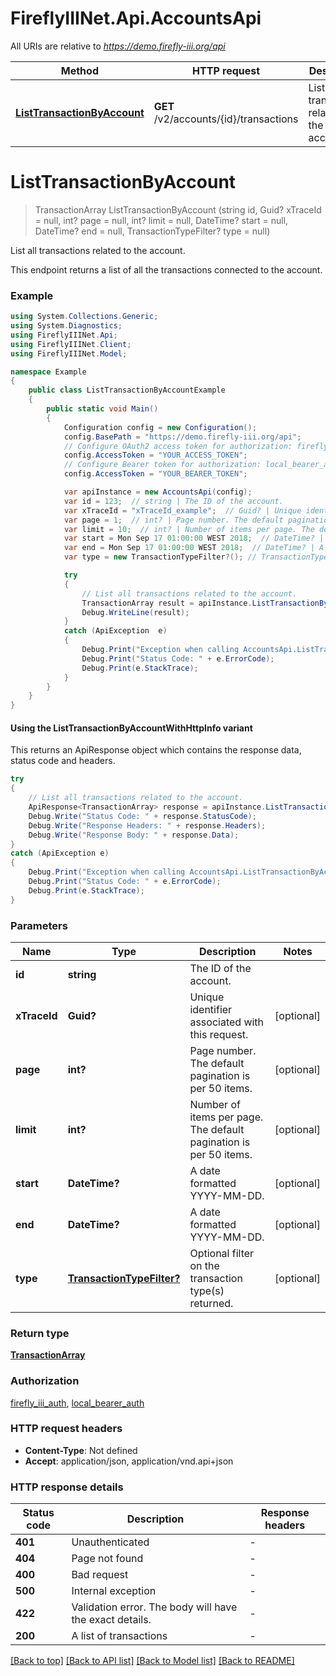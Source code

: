 # FireflyIIINet.Api.AccountsApi

All URIs are relative to *https://demo.firefly-iii.org/api*

| Method | HTTP request | Description |
|--------|--------------|-------------|
| [**ListTransactionByAccount**](AccountsApi.md#listtransactionbyaccount) | **GET** /v2/accounts/{id}/transactions | List all transactions related to the account. |

<a id="listtransactionbyaccount"></a>
# **ListTransactionByAccount**
> TransactionArray ListTransactionByAccount (string id, Guid? xTraceId = null, int? page = null, int? limit = null, DateTime? start = null, DateTime? end = null, TransactionTypeFilter? type = null)

List all transactions related to the account.

This endpoint returns a list of all the transactions connected to the account. 

### Example
```csharp
using System.Collections.Generic;
using System.Diagnostics;
using FireflyIIINet.Api;
using FireflyIIINet.Client;
using FireflyIIINet.Model;

namespace Example
{
    public class ListTransactionByAccountExample
    {
        public static void Main()
        {
            Configuration config = new Configuration();
            config.BasePath = "https://demo.firefly-iii.org/api";
            // Configure OAuth2 access token for authorization: firefly_iii_auth
            config.AccessToken = "YOUR_ACCESS_TOKEN";
            // Configure Bearer token for authorization: local_bearer_auth
            config.AccessToken = "YOUR_BEARER_TOKEN";

            var apiInstance = new AccountsApi(config);
            var id = 123;  // string | The ID of the account.
            var xTraceId = "xTraceId_example";  // Guid? | Unique identifier associated with this request. (optional) 
            var page = 1;  // int? | Page number. The default pagination is per 50 items. (optional) 
            var limit = 10;  // int? | Number of items per page. The default pagination is per 50 items. (optional) 
            var start = Mon Sep 17 01:00:00 WEST 2018;  // DateTime? | A date formatted YYYY-MM-DD.  (optional) 
            var end = Mon Sep 17 01:00:00 WEST 2018;  // DateTime? | A date formatted YYYY-MM-DD.  (optional) 
            var type = new TransactionTypeFilter?(); // TransactionTypeFilter? | Optional filter on the transaction type(s) returned. (optional) 

            try
            {
                // List all transactions related to the account.
                TransactionArray result = apiInstance.ListTransactionByAccount(id, xTraceId, page, limit, start, end, type);
                Debug.WriteLine(result);
            }
            catch (ApiException  e)
            {
                Debug.Print("Exception when calling AccountsApi.ListTransactionByAccount: " + e.Message);
                Debug.Print("Status Code: " + e.ErrorCode);
                Debug.Print(e.StackTrace);
            }
        }
    }
}
```

#### Using the ListTransactionByAccountWithHttpInfo variant
This returns an ApiResponse object which contains the response data, status code and headers.

```csharp
try
{
    // List all transactions related to the account.
    ApiResponse<TransactionArray> response = apiInstance.ListTransactionByAccountWithHttpInfo(id, xTraceId, page, limit, start, end, type);
    Debug.Write("Status Code: " + response.StatusCode);
    Debug.Write("Response Headers: " + response.Headers);
    Debug.Write("Response Body: " + response.Data);
}
catch (ApiException e)
{
    Debug.Print("Exception when calling AccountsApi.ListTransactionByAccountWithHttpInfo: " + e.Message);
    Debug.Print("Status Code: " + e.ErrorCode);
    Debug.Print(e.StackTrace);
}
```

### Parameters

| Name | Type | Description | Notes |
|------|------|-------------|-------|
| **id** | **string** | The ID of the account. |  |
| **xTraceId** | **Guid?** | Unique identifier associated with this request. | [optional]  |
| **page** | **int?** | Page number. The default pagination is per 50 items. | [optional]  |
| **limit** | **int?** | Number of items per page. The default pagination is per 50 items. | [optional]  |
| **start** | **DateTime?** | A date formatted YYYY-MM-DD.  | [optional]  |
| **end** | **DateTime?** | A date formatted YYYY-MM-DD.  | [optional]  |
| **type** | [**TransactionTypeFilter?**](TransactionTypeFilter?.md) | Optional filter on the transaction type(s) returned. | [optional]  |

### Return type

[**TransactionArray**](TransactionArray.md)

### Authorization

[firefly_iii_auth](../README.md#firefly_iii_auth), [local_bearer_auth](../README.md#local_bearer_auth)

### HTTP request headers

 - **Content-Type**: Not defined
 - **Accept**: application/json, application/vnd.api+json


### HTTP response details
| Status code | Description | Response headers |
|-------------|-------------|------------------|
| **401** | Unauthenticated |  -  |
| **404** | Page not found |  -  |
| **400** | Bad request |  -  |
| **500** | Internal exception |  -  |
| **422** | Validation error. The body will have the exact details. |  -  |
| **200** | A list of transactions |  -  |

[[Back to top]](#) [[Back to API list]](../README.md#documentation-for-api-endpoints) [[Back to Model list]](../README.md#documentation-for-models) [[Back to README]](../README.md)

